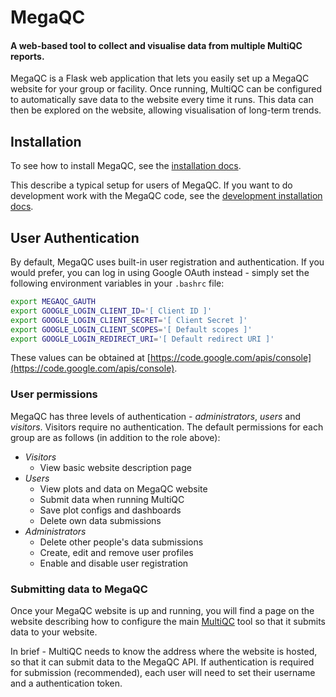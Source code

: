 # MegaQC

#### A web-based tool to collect and visualise data from multiple MultiQC reports.

MegaQC is a Flask web application that lets you easily set up a MegaQC
website for your group or facility. Once running, MultiQC can be configured to
automatically save data to the website every time it runs. This data can then
be explored on the website, allowing visualisation of long-term trends.

## Installation
To see how to install MegaQC, see the [installation docs](docs/installation-prod.md).

This describe a typical setup for users of MegaQC. If you want to do
development work with the MegaQC code, see the
[development installation docs](docs/installation-dev.md).

## User Authentication
By default, MegaQC uses built-in user registration and authentication.
If you would prefer, you can log in using Google OAuth instead - simply set
the following environment variables in your `.bashrc` file:

```bash
export MEGAQC_GAUTH
export GOOGLE_LOGIN_CLIENT_ID='[ Client ID ]'
export GOOGLE_LOGIN_CLIENT_SECRET='[ Client Secret ]'
export GOOGLE_LOGIN_CLIENT_SCOPES='[ Default scopes ]'
export GOOGLE_LOGIN_REDIRECT_URI='[ Default redirect URI ]'
```

These values can be obtained at
[https://code.google.com/apis/console](https://code.google.com/apis/console).

### User permissions
MegaQC has three levels of authentication - _administrators_,
_users_ and _visitors_. Visitors require no authentication. The default
permissions for each group are as follows (in addition to the role above):

* _Visitors_
  * View basic website description page
* _Users_
  * View plots and data on MegaQC website
  * Submit data when running MultiQC
  * Save plot configs and dashboards
  * Delete own data submissions
* _Administrators_
  * Delete other people's data submissions
  * Create, edit and remove user profiles
  * Enable and disable user registration

### Submitting data to MegaQC
Once your MegaQC website is up and running, you will find a page on the
website describing how to configure the main [MultiQC](http://multiqc.info)
tool so that it submits data to your website.

In brief - MultiQC needs to know the address where the website is hosted, so
that it can submit data to the MegaQC API. If authentication is required
for submission (recommended), each user will need to set their username and
a authentication token.
